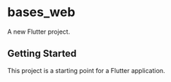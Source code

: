 # bases_web

A new Flutter project.

## Getting Started

This project is a starting point for a Flutter application.
